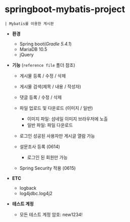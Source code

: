 # springboot-mybatis-project
    | Mybatis를 이용한 게시판
  - **환경**
    * Spring boot(_Gradle 5.4.1_)
    * MariaDB 10.5
    * jQuery
    
  - **기능** (`reference file` 폴더 참조)
    * 게시물 등록 / 수정 / 삭제
    * 게시물 검색(제목 / 내용 / 작성자)
    * 댓글 등록 / 수정 / 삭제
    * 파일 업로드 및 다운로드 (이미지 / 일반)
        * 이미지 파일: 섬네일 이미지 브라우저에 노출
        * 일반 파일: 파일 다운로드
    
    * 로그인 성공된 사용자만 게시글 열람 가능
    * 설문조사 등록 (0614)
        * 로그인 된 회원만 가능
    * Spring Security 적용 (0615)
  - **ETC**
       * logback
       * log4jdbc.log4j2
  - **테스트 계정**
       * 모든 테스트 계정 암호: new1234!

       
    
